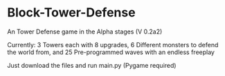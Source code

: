 # Block-Tower-Defense
An Tower Defense game in the Alpha stages (V 0.2a2)

Currently: 3 Towers each with 8 upgrades, 6 Different monsters to defend the world from, and 25 Pre-programmed waves with an endless freeplay

Just download the files and run main.py (Pygame required)
